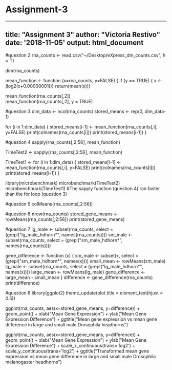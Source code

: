 # Assignment-3

---
title: "Assignment 3"
author: "Victoria Restivo"
date: '2018-11-05'
output: html_document
---

#question 2
rna_counts <- read.csv("~/Desktop/eXpress_dm_counts.csv", h = T)

dim(rna_counts)

mean_function <- function (x=rna_counts, y=FALSE) {
  if (y == TRUE) {
    x <- (log2(x+0.00000001))} 
  return(mean(x))}    

mean_function(rna_counts[,2])  
mean_function(rna_counts[,2], y = TRUE)  

#question 3
dim_data <- ncol(rna_counts)
stored_means <- rep(0, dim_data-1) 

for (i in 1:dim_data) {
  stored_means[i-1] <- mean_function(rna_counts[,i], y=FALSE) 
  print(colnames(rna_counts[i]))
  print(stored_means[i-1])
}

#question 4
sapply(rna_counts[,2:56], mean_function) 

TimeTest2 <- sapply(rna_counts[,2:56], mean_function) 

TimeTest1 <- for (i in 1:dim_data) {
                stored_means[i-1] <- mean_function(rna_counts[,i], y=FALSE) 
                print(colnames(rna_counts[i]))
                print(stored_means[i-1])
              }

library(microbenchmark)
microbenchmark(TimeTest2)
microbenchmark(TimeTest1)
#The sapply function (question 4) ran faster than the for loop (question 3)

#question 5
colMeans(rna_counts[,2:56])


#question 6
nrow(rna_counts)
stored_gene_means <- rowMeans(rna_counts[,2:56])
print(stored_gene_means)


#question 7 
lg_male <- subset(rna_counts, select = (grepl("lg_male_hdhorn*", names(rna_counts))))
sm_male <- subset(rna_counts, select = (grepl("sm_male_hdhorn*", names(rna_counts)))) 

gene_difference <- function (x) {
  sm_male <- subset(x, select = (grepl("sm_male_hdhorn*", names(x)))) 
  small_mean <- rowMeans(sm_male) 
  lg_male <- subset(rna_counts, select = (grepl("lg_male_hdhorn*", names(x))))
  large_mean <- rowMeans(lg_male)
  gene_difference <- large_mean - small_mean
}
difference <- gene_difference(rna_counts)
print(difference)

#question 8 
library(ggplot2)
theme_update(plot.title = element_text(hjust = 0.5))

ggplot(rna_counts, aes(x=stored_gene_means, y=difference)) + geom_point() + xlab("Mean Gene Expression") + ylab("Mean Gene Expression Difference") + ggtitle("Mean gene expression vs mean gene difference in large and small male Drosophila headhorns")

ggplot(rna_counts, aes(x=stored_gene_means, y=difference)) + geom_point() + xlab("Mean Gene Expression") + ylab("Mean Gene Expression Difference") + scale_x_continuous(trans='log2') +
  scale_y_continuous(trans='log2') + ggtitle("Transformed mean gene expression vs mean gene difference in large and small male Drosophila melanogaster headhorns")



